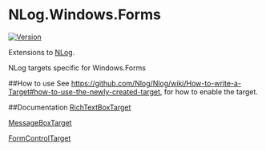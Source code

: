 # NLog.Windows.Forms
[![Version](https://img.shields.io/nuget/v/NLog.Windows.Forms.svg)](https://www.nuget.org/packages/NLog.Windows.Forms)

Extensions to [NLog](https://github.com/NLog/NLog/).

NLog targets specific for Windows.Forms

##How to use
See https://github.com/Nlog/Nlog/wiki/How-to-write-a-Target#how-to-use-the-newly-created-target, for how to enable the target.

##Documentation
[RichTextBoxTarget](https://github.com/NLog/NLog.Windows.Forms/wiki/RichTextBoxTarget)

[MessageBoxTarget](https://github.com/NLog/NLog.Windows.Forms/wiki/MessageBoxTarget)

[FormControlTarget](https://github.com/NLog/NLog.Windows.Forms/wiki/FormControlTarget)
